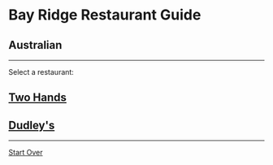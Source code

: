 # Bay Ridge Restaurant Guide
## Australian
---
Select a restaurant:
## [Two Hands](https://www.twohandsnyc.com)
## [Dudley's](http://www.dudleysnyc.com)
---
[Start Over](../home.md)